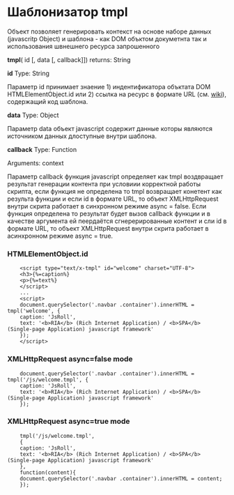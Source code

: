 # Шаблонизатор tmpl

Объект позволяет генерировать контекст на основе наборе данных (javascritp Object) и шаблона - как DOM объктом докуметнта так и использования швнешнего ресурса запрошенного

**tmpl**( id [, data [, callback]]) returns: String

**id**
Type: String

Параметр id принимает знаение 1) индентификатора объктата DOM HTMLElementObject.id или 2) ссылка на ресурс в формате URL (см. [wiki](https://ru.wikipedia.org/wiki/URL)), содержащий код шаблона.

**data**
Type: Object

Параметр data объект javascript содержит данные которы являются источником данных длоступные внутри шаблона.

**callback**
Type: Function

Arguments: context

Параметр callback функция javascript определяет как tmpl воздвращает результат генерации контента при условиии корректной работы скрипта, если функция не определена то tmpl возвращает конетент как результа функции и если id в формате URL, то объект XMLHttpRequest внутри скрита работает в синхронном режиме async = false. Если функция определена то результат будет вызов callback функции и в качестве аргумента ей пеердаётся сгнерерированные контент и сли id в формате URL, то объект XMLHttpRequest внутри скрита работает в асинхронном режиме async = true.

### HTMLElementObject.id
```
    <script type="text/x-tmpl" id="welcome" charset="UTF-8">
    <h3>{%=caption%}
    <p>{%=text%}
    </script>
    ...
    <script>
    document.querySelector('.navbar .container').innerHTML = tmpl('welcome', {
    caption: 'JsRoll',
    text: '<b>RIA</b> (Rich Internet Application) / <b>SPA</b> (Single-page Application) javascript framework'
    });
    </script>
```
                    
### XMLHttpRequest async=false mode
```
    document.querySelector('.navbar .container').innerHTML = tmpl('/js/welcome.tmpl', {
    caption: 'JsRoll',
    text: '<b>RIA</b> (Rich Internet Application) / <b>SPA</b> (Single-page Application) javascript framework'
    });
```
                    
### XMLHttpRequest async=true mode
```
    tmpl('/js/welcome.tmpl',
    {
    caption: 'JsRoll',
    text: '<b>RIA</b> (Rich Internet Application) / <b>SPA</b> (Single-page Application) javascript framework'
    },
    function(content){
    document.querySelector('.navbar .container').innerHTML = content;
    });
```